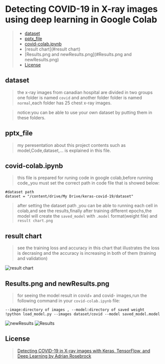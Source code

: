 # Detecting COVID-19 in X-ray images using deep learning in Google Colab
>* [dataset](#dataset)
>* [pptx_file](#pptx_file)
>* [covid-colab.ipynb](#covid-colab.ipynb)
>* [result chart](#result chart)
>* [Results.png and newResults.png](#Results.png and newResults.png)
>* [License](#License)


## dataset
> the x-ray images from canadian hospital are divided in two groups one folder is named `covid` and another folder folder is named `normal`,each folder has 25 chest x-ray images.

> notice:you can be able to use your own dataset by putting them in these folders.

## pptx_file
> my peresentation about this project contents such as model,Code,dataset,... is explained in this file. 

## covid-colab.ipynb
>  this file is prepared for runing code in google colab,before running code,,you must set the correct path in code file that is showed below:

```
#dataset path 
dataset = "/content/drive/My Drive/keras-covid-19/dataset"
```
> after setting the dataset path ,you can be able to running each cell in colab,and see the results,finally after training different epochs,the model will create the `saved_model` with `.model` format(weight file) and `result chart.png`

## result chart
> see the training loss and accuracy in this chart that illustrates the loss is decrasing and the accuracy is increasing in both of them (training and validation)

![result chart](https://user-images.githubusercontent.com/53394692/106428180-cbee1700-647d-11eb-8bbd-4c36c45fc935.png)

## Results.png and newResults.png 
> for seeing the model result in covid+ and covid- images,run the following command in your `covid-colab.ipynb` file:

```
--image:directory of images , --model:directory of saved weight
!python load_model.py --images dataset/covid --model saved_model.model
```

![newResults](https://user-images.githubusercontent.com/53394692/106427649-f8edfa00-647c-11eb-9e52-d324e9f7aaf4.png)
![Results](https://user-images.githubusercontent.com/53394692/106427996-7fa2d700-647d-11eb-9a34-7ab79c0fb0c2.png)


## License
>[Detecting COVID-19 in X-ray images with Keras, TensorFlow, and Deep Learning by Adrian Rosebrock](https://www.pyimagesearch.com/2020/03/16/detecting-covid-19-in-x-ray-images-with-keras-tensorflow-and-deep-learning/)
